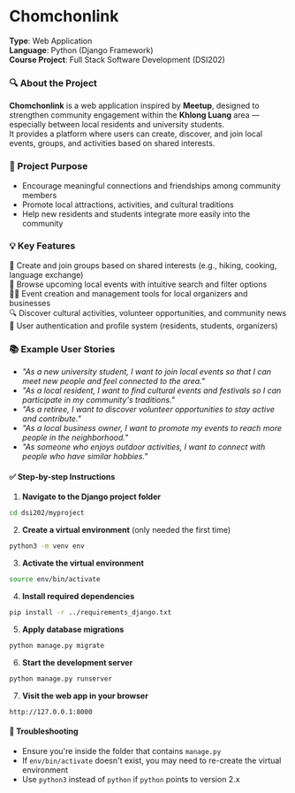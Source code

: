 # Chomchonlink

**Type**: Web Application  
**Language**: Python (Django Framework)  
**Course Project**: Full Stack Software Development (DSI202)

### 🔍 About the Project

**Chomchonlink** is a web application inspired by **Meetup**, designed to strengthen community engagement within the **Khlong Luang** area — especially between local residents and university students.  
It provides a platform where users can create, discover, and join local events, groups, and activities based on shared interests.

### 🎯 Project Purpose

- Encourage meaningful connections and friendships among community members  
- Promote local attractions, activities, and cultural traditions  
- Help new residents and students integrate more easily into the community

### 💡 Key Features

👥 Create and join groups based on shared interests (e.g., hiking, cooking, language exchange)  
📅 Browse upcoming local events with intuitive search and filter options  
🧑‍💼 Event creation and management tools for local organizers and businesses  
🔍 Discover cultural activities, volunteer opportunities, and community news  
🔐 User authentication and profile system (residents, students, organizers)

### 📚 Example User Stories

- *"As a new university student, I want to join local events so that I can meet new people and feel connected to the area."*  
- *"As a local resident, I want to find cultural events and festivals so I can participate in my community's traditions."*  
- *"As a retiree, I want to discover volunteer opportunities to stay active and contribute."*  
- *"As a local business owner, I want to promote my events to reach more people in the neighborhood."*  
- *"As someone who enjoys outdoor activities, I want to connect with people who have similar hobbies."*

#### ✅ Step-by-step Instructions

1. **Navigate to the Django project folder**
```bash
cd dsi202/myproject
```

2. **Create a virtual environment** (only needed the first time)
```bash
python3 -m venv env
```

3. **Activate the virtual environment**
```bash
source env/bin/activate
```

4. **Install required dependencies**
```bash
pip install -r ../requirements_django.txt
```

5. **Apply database migrations**
```bash
python manage.py migrate
```

6. **Start the development server**
```bash
python manage.py runserver
```

7. **Visit the web app in your browser**
```
http://127.0.0.1:8000
```

#### 🛑 Troubleshooting

- Ensure you're inside the folder that contains `manage.py`
- If `env/bin/activate` doesn't exist, you may need to re-create the virtual environment
- Use `python3` instead of `python` if `python` points to version 2.x
